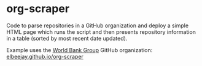 # org-scraper
Code to parse repositories in a GitHub organization and deploy a simple HTML page which runs the script and then presents repository information in a table (sorted by most recent date updated).

Example uses the [World Bank Group](https://github.com/worldbank) GitHub organization: [elbeejay.github.io/org-scraper](elbeejay.github.io/org-scraper)

